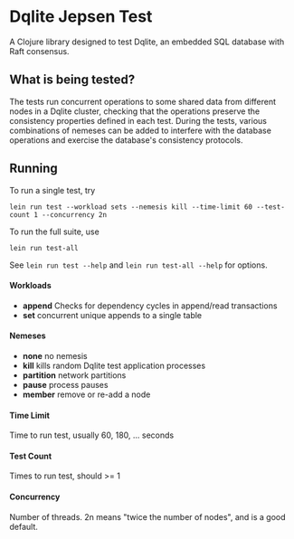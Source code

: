 # Dqlite Jepsen Test

A Clojure library designed to test Dqlite, an embedded SQL database with Raft
consensus.

## What is being tested?

The tests run concurrent operations to some shared data from different nodes in
a Dqlite cluster, checking that the operations preserve the consistency
properties defined in each test.  During the tests, various combinations of
nemeses can be added to interfere with the database operations and exercise the
database's consistency protocols.

## Running

To run a single test, try

```
lein run test --workload sets --nemesis kill --time-limit 60 --test-count 1 --concurrency 2n
```

To run the full suite, use

```
lein run test-all
```

See `lein run test --help` and `lein run test-all --help` for options.

#### Workloads

+ **append** Checks for dependency cycles in append/read transactions
+ **set** concurrent unique appends to a single table

#### Nemeses

+ **none** no nemesis
+ **kill** kills random Dqlite test application processes
+ **partition** network partitions
+ **pause** process pauses
+ **member** remove or re-add a node

#### Time Limit

Time to run test, usually 60, 180, ... seconds

#### Test Count

Times to run test, should >= 1

#### Concurrency

Number of threads. 2n means "twice the number of nodes", and is a good default.

